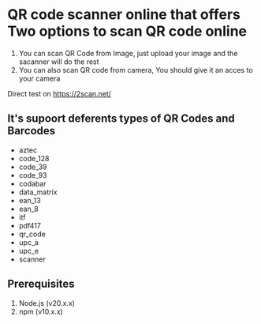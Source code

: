 <h1>QR code scanner online that offers Two options to scan QR code online</h1>
<ol>
  <li>You can scan QR Code from Image, just upload your image and the sacanner will do the rest</li>
  <li>You can also scan QR code from camera, You should give it an acces to your camera</li>
</ol>
Direct test on <a href="https://2scan.net/">https://2scan.net/</a>
<h2>It's supoort deferents types of QR Codes and Barcodes</h2>
<ul>
  <li>aztec</li>
  <li>code_128</li>
  <li>code_39</li>
  <li>code_93</li>
  <li>codabar</li>
  <li>data_matrix</li>
  <li>ean_13</li>
  <li>ean_8</li>
  <li>itf</li>
  <li>pdf417</li>
  <li>qr_code</li>
  <li>upc_a</li>
  <li>upc_e</li>
  <li>scanner</li>
</ul>

<h2>Prerequisites</h2>
<ol>
  <li>Node.js (v20.x.x)</li>
  <li>npm (v10.x.x)</li>
</ol>



